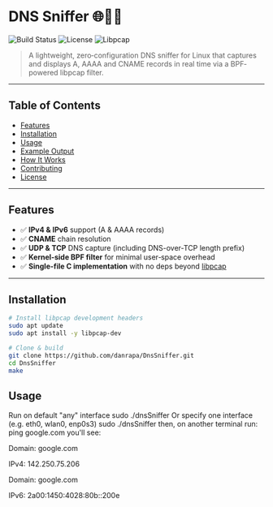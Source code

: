 # DNS Sniffer 🌐🕵️‍♂️

![Build Status](https://img.shields.io/badge/build-passing-brightgreen.svg)
![License](https://img.shields.io/badge/license-MIT-blue.svg)
![Libpcap](https://img.shields.io/badge/dependency-libpcap-yellow.svg)

> A lightweight, zero‐configuration DNS sniffer for Linux that captures and displays
> A, AAAA and CNAME records in real time via a BPF‐powered libpcap filter.

---

## Table of Contents

- [Features](#features)
- [Installation](#installation)
- [Usage](#usage)
- [Example Output](#example-output)
- [How It Works](#how-it-works)
- [Contributing](#contributing)
- [License](#license)

---

## Features

- ✅ **IPv4 & IPv6** support (A & AAAA records)
- ✅ **CNAME** chain resolution
- ✅ **UDP & TCP** DNS capture (including DNS-over-TCP length prefix)
- ✅ **Kernel‐side BPF filter** for minimal user‐space overhead
- ✅ **Single-file C implementation** with no deps beyond [libpcap](https://www.tcpdump.org/)

---

## Installation

```bash
# Install libpcap development headers
sudo apt update
sudo apt install -y libpcap-dev

# Clone & build
git clone https://github.com/danrapa/DnsSniffer.git 
cd DnsSniffer
make
```

## Usage

Run on default "any" interface
    sudo ./dnsSniffer
Or specify one interface (e.g. eth0, wlan0, enp0s3)
    sudo ./dnsSniffer <Interface>
then, on another terminal run:
    ping google.com
you'll see:

Domain: google.com

  IPv4:
    142.250.75.206

Domain: google.com

  IPv6:
    2a00:1450:4028:80b::200e


